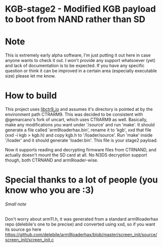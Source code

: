 # KGB-stage2 - Modified KGB payload to boot from NAND rather than SD

# Note
This is extremely early alpha software, I'm just putting it out here in case anyone wants to check it out.
I won't provide any support whatsoever (yet) and lack of documentation is to be expected.
If you have any specific question or think it can be improved in a certain area (especially executable size) please let me know.

# How to build
This project uses [libctr9_io](https://github.com/gemarcano/libctr9_io) and assumes it's directory is pointed at by the environment path CTRARM9. This was decided to be consistent with @gemarcano's fork of uncart, which uses CTRARM9 as well.
Basically, make any modifications you want under '/source' and run 'make'. It should generate a file called 'arm9loaderhax.bin', rename it to 'kgb', xxd that file (xxd -i kgb > kgb.h) and copy kgb.h to '/loader/source'.
Run 'make' inside '/loader' and it should generate 'loader.bin'. This file is your stage2 payload.

Now it supports reading and decrypting firmware files from CTRNAND, and actually doesn't mount the SD card at all. No N3DS decryption support though, both CTRNAND and arm9loader-wise.

# Special thanks to a lot of people (you know who you are :3)

###### Small note
Don't worry about arm11.h, it was generated from a standard arm9loaderhax repo (delebile's one to be precise) and converted using xxd, so if you want its source go here https://github.com/delebile/arm9loaderhax/blob/master/screen_init/source/screen_init/screen_init.c
